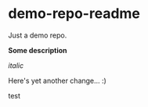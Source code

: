 # demo-repo-readme
Just a demo repo.

**Some description**

*italic*

Here's yet another change... :)

test
